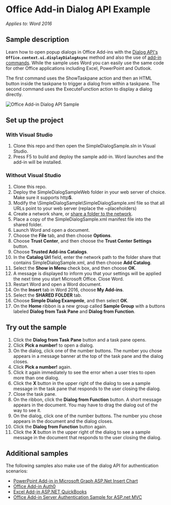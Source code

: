 # Office Add-in Dialog API Example

_Applies to: Word 2016_

## Sample description
Learn how to open popup dialogs in Office Add-ins with the [Dialog API's](http://dev.office.com/reference/add-ins/shared/officeui) **`Office.context.ui.displayDialogAsync`** method and also the use of [add-in commands](https://github.com/officedev/office-Add-in-Commands-Samples). While the sample uses Word you can easily use the same code for other Office applications including Excel, PowerPoint and Outlook. 

The first command uses the ShowTaskpane action and then an HTML button inside the taskpane to trigger a dialog from within a taskpane. The second command uses the ExecuteFunction action to display a dialog directly.


![Office Add-in Dialog API Sample](http://i.imgur.com/EQ8jxDI.png)

## Set up the project
### With Visual Studio
1.  Clone this repo and then open the SimpleDialogSample.sln in Visual Studio.
2.  Press F5 to build and deploy the sample add-in. Word launches and the add-in will be installed.

### Without Visual Studio
1. Clone this repo.
2. Deploy the SimpleDialogSampleWeb folder in your web server of choice. Make sure it supports http**S**. 
3. Modify the \SimpleDialogSample\SimpleDialogSample.xml file so that all URLs point to your web server (replace the ~placeholders)
1. Create a network share, or [share a folder to the network](https://technet.microsoft.com/en-us/library/cc770880.aspx).
2. Place a copy of the SimpleDialogSample.xml manifest file into the shared folder.
3. Launch Word and open a document.
4. Choose the **File** tab, and then choose **Options**.
5. Choose **Trust Center**, and then choose the **Trust Center Settings** button.
6. Choose **Trusted Add-ins Catalogs**.
7. In the **Catalog Url** field, enter the network path to the folder share that contains SimpleDialogSample.xml, and then choose **Add Catalog**.
8. Select the **Show in Menu** check box, and then choose **OK**.
9. A message is displayed to inform you that your settings will be applied the next time you start Microsoft Office. Close Word.
10. Restart Word and open a Word document.
2. On the **Insert** tab in Word 2016, choose **My Add-ins**.
3. Select the **SHARED FOLDER** tab.
4. Choose **Simple Dialog Exampmle**, and then select **OK**.
6. On the **Home** ribbon is a new group called **Sample Group** with a buttons labeled **Dialog from Task Pane** and **Dialog from Function**. 

## Try out the sample

1. Click the **Dialog from Task Pane** button and a task pane opens.
2. Click **Pick a number!** to open a dialog. 
3. On the dialog, click one of the number buttons. The number you chose appears in a message banner at the top of the task pane and the dialog closes.
4. Click **Pick a number!** again. 
5. Click it again immediately to see the error when a user tries to open more than one dialog.
6. Click the **X** button in the upper right of the dialog to see a sample message in the task pane that responds to the user closing the dialog.
7. Close the task pane.
8. On the ribbon, click the **Dialog from Function** button. A short message appears in the document. You may have to drag the dialog out of the way to see it.
9. On the dialog, click one of the number buttons. The number you chose appears in the document and the dialog closes.
10. Click the **Dialog from Function** button again.
11. Click the **X** button in the upper right of the dialog to see a sample message in the document that responds to the user closing the dialog.

## Additional samples
The following samples also make use of the dialog API for authentication scenarios:

- [PowerPoint Add-in in Microsoft Graph ASP.Net Insert Chart](https://github.com/OfficeDev/PowerPoint-Add-in-Microsoft-Graph-ASPNET-InsertChart)
- [Office Add-in Auth0](https://github.com/OfficeDev/Office-Add-in-Auth0)
- [Excel Add-in ASP.NET QuickBooks](https://github.com/OfficeDev/Excel-Add-in-ASPNET-QuickBooks)
- [Office Add-in Server Authentication Sample for ASP.net MVC](https://github.com/dougperkes/Office-Add-in-AspNetMvc-ServerAuth/tree/Office2016DisplayDialog)